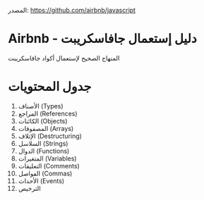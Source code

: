 المصدر: https://github.com/airbnb/javascript

# Airbnb - دليل إستعمال جافاسكريبت

المنهاج الصحيح لإستعمال أكواد جافاسكريبت

# جدول المحتويات

1. الأصناف (Types)
2. المراجع (References)
3. الكائنات (Objects)
4. المصفوفات (Arrays)
5. الإتلاف (Destructuring)
6. السلاسل (Strings)
7. الدوال (Functions)
8. المتغيرات (Variables)
9. التعليقات (Comments)
10. الفواصل (Commas)
11. الأحداث (Events)
12. الترخيص
